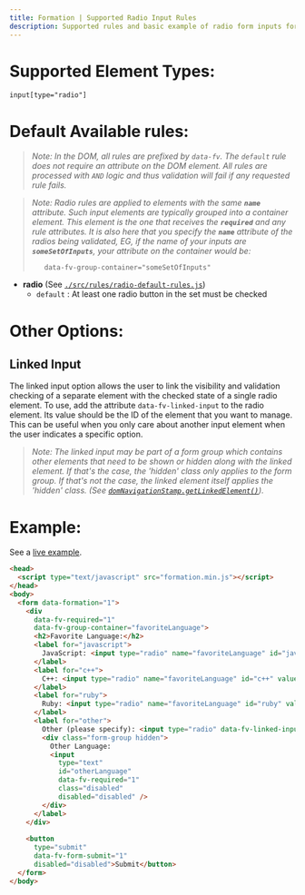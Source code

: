 ```yaml
---
title: Formation | Supported Radio Input Rules
description: Supported rules and basic example of radio form inputs for Formation form validation library
---
```


# Supported Element Types:

    input[type="radio"]

# Default Available rules:

>_Note: In the DOM, all rules are prefixed by `data-fv`. The `default` rule does not require an attribute
>on the DOM element. All rules are processed with `AND` logic and thus validation will fail if any 
>requested rule fails._

>_Note: Radio rules are applied to elements with the same **`name`** attribute. Such input elements are typically grouped
>into a container element. This element is the one that receives the **`required`** and any rule attributes. It is also
>here that you specify the **`name`** attribute of the radios being validated, EG, if the name of your inputs are 
>**`someSetOfInputs`**, your attribute on the container would be:_
>
>        data-fv-group-container="someSetOfInputs"

- **radio** (See [`./src/rules/radio-default-rules.js`](https://github.com/ozzyogkush/formation/blob/master/src/rules/radio-default-rules.js))
  - `default` : At least one radio button in the set must be checked

# Other Options:

## Linked Input

The linked input option allows the user to link the visibility and validation checking of a separate element with the checked state
 of a single radio element. To use, add the attribute `data-fv-linked-input` to the radio element. Its value should be the ID of the element that
 you want to manage. This can be useful when you only care about another input element when the user indicates a specific option.
 
>_Note: The linked input may be part of a form group which contains other elements that need to be shown or hidden along 
> with the linked element. If that's the case, the 'hidden' class only applies to the form group. If that's not the case,
>the linked element itself applies the 'hidden' class. (See [`domNavigationStamp.getLinkedElement()`](https://github.com/ozzyogkush/formation/blob/master/src/utilities/dom-navigation.js#L385))._

# Example:

See a [live example](../examples/radio-inputs).

```html
<head>
  <script type="text/javascript" src="formation.min.js"></script>
</head>
<body>
  <form data-formation="1">
    <div
      data-fv-required="1" 
      data-fv-group-container="favoriteLanguage">
      <h2>Favorite Language:</h2>
      <label for="javascript">
        JavaScript: <input type="radio" name="favoriteLanguage" id="javascript" value="javascript">
      </label>
      <label for="c++">
        C++: <input type="radio" name="favoriteLanguage" id="c++" value="c++">
      </label>
      <label for="ruby">
        Ruby: <input type="radio" name="favoriteLanguage" id="ruby" value="ruby">
      </label>
      <label for="other">
        Other (please specify): <input type="radio" data-fv-linked-input="otherLanguage" name="favoriteLanguage" id="other" value="other">
        <div class="form-group hidden">
          Other Language: 
          <input
            type="text"
            id="otherLanguage"
            data-fv-required="1"
            class="disabled"
            disabled="disabled" />
        </div>
      </label>
    </div>
    
    <button 
      type="submit" 
      data-fv-form-submit="1" 
      disabled="disabled">Submit</button>
  </form>
</body>
```
